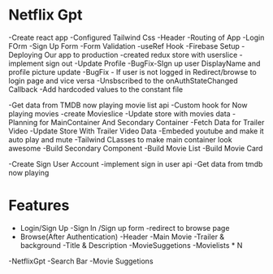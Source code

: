 # Netflix Gpt 

-Create react app
-Configured Tailwind Css
-Header
-Routing of App
-Login FOrm 
-Sign Up Form 
-Form Validation 
-useRef Hook
-Firebase Setup
-Deploying Our app to production
-created redux store with userslice
-implement sign out 
-Update Profile
-BugFix-SIgn up user DisplayName and profile picture update 
-BugFix - If user is not logged in Redirect/browse to login page and vice versa
-Unsbscribed to the onAuthStateChanged Callback
-Add hardcoded values to the constant file


-Get data from TMDB now playing movie list api
-Custom hook for Now playing movies
-create Movieslice
-Update store with movies data
-Planning for MainContainer And Secondary Container 
-Fetch Data for Trailer Video
-Update Store With Trailer Video Data
-Embeded youtube and make it auto play and mute
-Tailwind CLasses to make main container look awesome
-Build Secondary Component
-Build Movie List
-Build Movie Card

-Create Sign User Account
-implement sign in user api 
-Get data from tmdb now playing 


# Features
- Login/Sign Up
    -Sign In /Sign up form 
    -redirect to browse page
- Browse(After Authentication)
    -Header
    -Main Movie
        -Trailer & background
        -Title  & Description
        -MovieSuggetions
             -Movielists * N

-NetflixGpt
   -Search Bar
   -Movie Suggetions